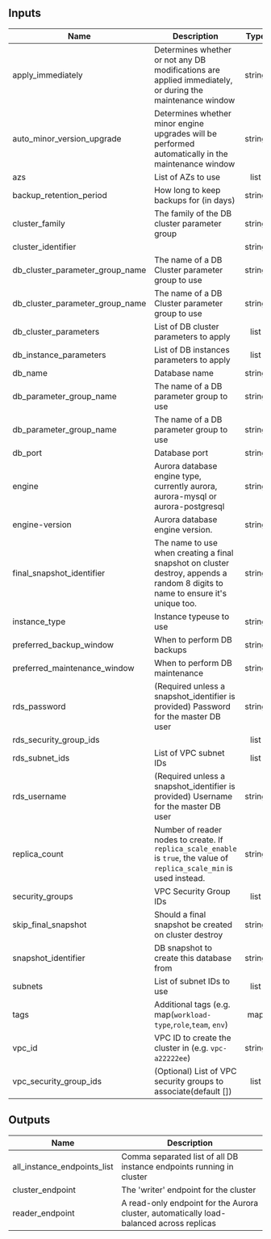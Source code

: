 
## Inputs

| Name | Description | Type | Default | Required |
|------|-------------|:----:|:-----:|:-----:|
| apply_immediately | Determines whether or not any DB modifications are applied immediately, or during the maintenance window | string | `false` | no |
| auto_minor_version_upgrade | Determines whether minor engine upgrades will be performed automatically in the maintenance window | string | `true` | no |
| azs | List of AZs to use | list | - | yes |
| backup_retention_period | How long to keep backups for (in days) | string | `7` | no |
| cluster_family | The family of the DB cluster parameter group | string | `aurora5.7` | no |
| cluster_identifier |  | string | - | yes |
| db_cluster_parameter_group_name | The name of a DB Cluster parameter group to use | string | `default.aurora5.6` | no |
| db_cluster_parameter_group_name | The name of a DB Cluster parameter group to use | string | `default.aurora5.6` | no |
| db_cluster_parameters | List of DB cluster parameters to apply | list | `<list>` | no |
| db_instance_parameters | List of DB instances parameters to apply | list | `<list>` | no |
| db_name | Database name | string | `dba_ops` | no |
| db_parameter_group_name | The name of a DB parameter group to use | string | `default.aurora5.6` | no |
| db_parameter_group_name | The name of a DB parameter group to use | string | `default.aurora5.6` | no |
| db_port | Database port | string | `3306` | no |
| engine | Aurora database engine type, currently aurora, aurora-mysql or aurora-postgresql | string | `aurora` | no |
| engine-version | Aurora database engine version. | string | `5.7.12a` | no |
| final_snapshot_identifier | The name to use when creating a final snapshot on cluster destroy, appends a random 8 digits to name to ensure it's unique too. | string | `` | no |
| instance_type | Instance typeuse to use | string | `db.t2.medium` | no |
| preferred_backup_window | When to perform DB backups | string | `02:00-03:00` | no |
| preferred_maintenance_window | When to perform DB maintenance | string | `sun:05:00-sun:06:00` | no |
| rds_password | (Required unless a snapshot_identifier is provided) Password for the master DB user | string | - | yes |
| rds_security_group_ids |  | list | - | yes |
| rds_subnet_ids | List of VPC subnet IDs | list | - | yes |
| rds_username | (Required unless a snapshot_identifier is provided) Username for the master DB user | string | - | yes |
| replica_count | Number of reader nodes to create.  If `replica_scale_enable` is `true`, the value of `replica_scale_min` is used instead. | string | `0` | no |
| security_groups | VPC Security Group IDs | list | - | yes |
| skip_final_snapshot | Should a final snapshot be created on cluster destroy | string | `false` | no |
| snapshot_identifier | DB snapshot to create this database from | string | `` | no |
| subnets | List of subnet IDs to use | list | - | yes |
| tags | Additional tags (e.g. map(`workload-type`,`role`,`team`, `env`) | map | - | yes |
| vpc_id | VPC ID to create the cluster in (e.g. `vpc-a22222ee`) | string | - | yes |
| vpc_security_group_ids | (Optional) List of VPC security groups to associate(default []) | list | - | yes |

## Outputs

| Name | Description |
|------|-------------|
| all_instance_endpoints_list | Comma separated list of all DB instance endpoints running in cluster |
| cluster_endpoint | The 'writer' endpoint for the cluster |
| reader_endpoint | A read-only endpoint for the Aurora cluster, automatically load-balanced across replicas |

